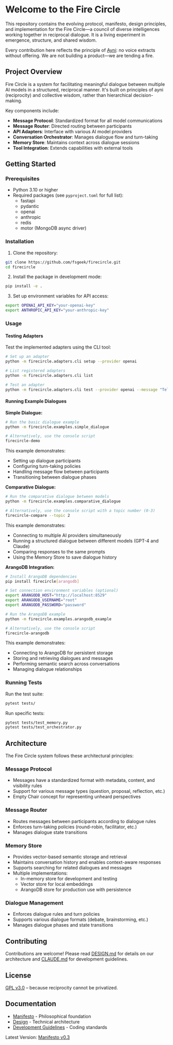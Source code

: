 # Welcome to the Fire Circle

This repository contains the evolving protocol, manifesto, design principles, and implementation for the Fire Circle—a council of diverse intelligences working together in reciprocal dialogue. It is a living experiment in emergence, structure, and shared wisdom.

Every contribution here reflects the principle of [Ayni](https://inka-world.com/en/ayni-force-reciprocity/): no voice extracts without offering. We are not building a product—we are tending a fire.

## Project Overview

Fire Circle is a system for facilitating meaningful dialogue between multiple AI models in a structured, reciprocal manner. It's built on principles of ayni (reciprocity) and collective wisdom, rather than hierarchical decision-making.

Key components include:
- **Message Protocol**: Standardized format for all model communications
- **Message Router**: Directed routing between participants
- **API Adapters**: Interface with various AI model providers
- **Conversation Orchestrator**: Manages dialogue flow and turn-taking
- **Memory Store**: Maintains context across dialogue sessions
- **Tool Integration**: Extends capabilities with external tools

## Getting Started

### Prerequisites

- Python 3.10 or higher
- Required packages (see `pyproject.toml` for full list):
  - fastapi
  - pydantic
  - openai
  - anthropic
  - redis
  - motor (MongoDB async driver)

### Installation

1. Clone the repository:
```bash
git clone https://github.com/fsgeek/firecircle.git
cd firecircle
```

2. Install the package in development mode:
```bash
pip install -e .
```

3. Set up environment variables for API access:
```bash
export OPENAI_API_KEY="your-openai-key"
export ANTHROPIC_API_KEY="your-anthropic-key"
```

### Usage

#### Testing Adapters

Test the implemented adapters using the CLI tool:

```bash
# Set up an adapter
python -m firecircle.adapters.cli setup --provider openai

# List registered adapters
python -m firecircle.adapters.cli list

# Test an adapter
python -m firecircle.adapters.cli test --provider openai --message "Tell me about Ayni" --stream
```

#### Running Example Dialogues

**Simple Dialogue:**

```bash
# Run the basic dialogue example
python -m firecircle.examples.simple_dialogue

# Alternatively, use the console script
firecircle-demo
```

This example demonstrates:
- Setting up dialogue participants
- Configuring turn-taking policies
- Handling message flow between participants
- Transitioning between dialogue phases

**Comparative Dialogue:**

```bash
# Run the comparative dialogue between models
python -m firecircle.examples.comparative_dialogue

# Alternatively, use the console script with a topic number (0-3)
firecircle-compare --topic 2
```

This example demonstrates:
- Connecting to multiple AI providers simultaneously
- Running a structured dialogue between different models (GPT-4 and Claude)
- Comparing responses to the same prompts
- Using the Memory Store to save dialogue history

**ArangoDB Integration:**

```bash
# Install ArangoDB dependencies
pip install firecircle[arangodb]

# Set connection environment variables (optional)
export ARANGODB_HOST="http://localhost:8529"
export ARANGODB_USERNAME="root" 
export ARANGODB_PASSWORD="password"

# Run the ArangoDB example
python -m firecircle.examples.arangodb_example

# Alternatively, use the console script
firecircle-arangodb
```

This example demonstrates:
- Connecting to ArangoDB for persistent storage
- Storing and retrieving dialogues and messages
- Performing semantic search across conversations
- Managing dialogue relationships

### Running Tests

Run the test suite:

```bash
pytest tests/
```

Run specific tests:

```bash
pytest tests/test_memory.py
pytest tests/test_orchestrator.py
```

## Architecture

The Fire Circle system follows these architectural principles:

### Message Protocol

- Messages have a standardized format with metadata, content, and visibility rules
- Support for various message types (question, proposal, reflection, etc.)
- Empty Chair concept for representing unheard perspectives

### Message Router

- Routes messages between participants according to dialogue rules
- Enforces turn-taking policies (round-robin, facilitator, etc.)
- Manages dialogue state transitions

### Memory Store

- Provides vector-based semantic storage and retrieval
- Maintains conversation history and enables context-aware responses
- Supports searching for related dialogues and messages
- Multiple implementations:
  - In-memory store for development and testing
  - Vector store for local embeddings
  - ArangoDB store for production use with persistence

### Dialogue Management

- Enforces dialogue rules and turn policies
- Supports various dialogue formats (debate, brainstorming, etc.)
- Manages dialogue phases and state transitions

## Contributing

Contributions are welcome! Please read [DESIGN.md](docs/DESIGN.md) for details on our architecture and [CLAUDE.md](CLAUDE.md) for development guidelines.

## License

[GPL v3.0](LICENSE) – because reciprocity cannot be privatized.

## Documentation

- [Manifesto](docs/manifesto.md) - Philosophical foundation
- [Design](docs/DESIGN.md) - Technical architecture
- [Development Guidelines](CLAUDE.md) - Coding standards

Latest Version: [Manifesto v0.3](docs/manifesto.md)